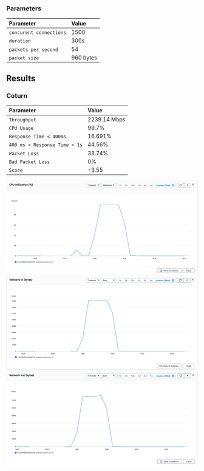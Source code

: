 
### Parameters

| Parameter | Value                |
| :-------- |:------------------------- |
| `concurent connections` | 1500 |
| `duration` | 300s |
| `packets per second` | 54 |
| `packet size` | 960 bytes |

## Results

### Coturn
| Parameter | Value                |
| :-------- |:------------------------- |
| `Throughput` | 2239.14 Mbps |
| `CPU Usage` | 99.7% |
| `Response Time < 400ms` | 16.691% |
| `400 ms > Response Time < 1s` | 44.56% |
| `Packet Loss` | 38.74% |
| `Bad Packet Loss` | 0% |
| `Score` | -3.55 |



![CPU](cpu.png)
![Network In (Bytes)](network-in.png)
![Network Out (Bytes)](network-out.png)
